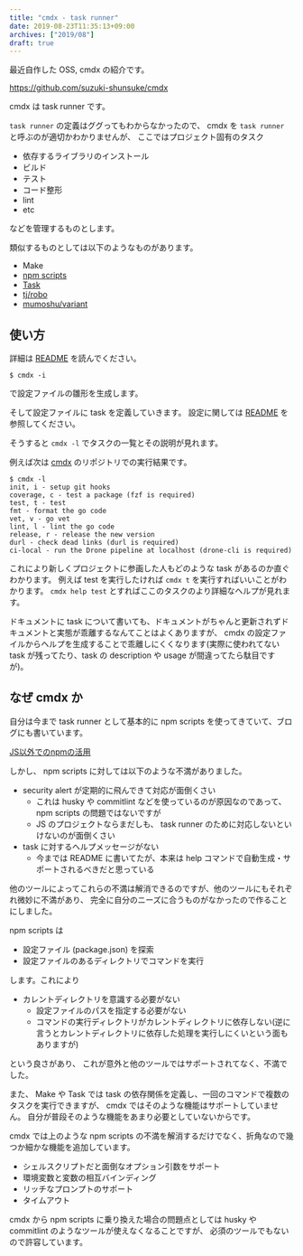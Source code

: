 ```yaml
---
title: "cmdx - task runner"
date: 2019-08-23T11:35:13+09:00
archives: ["2019/08"]
draft: true
---
```


最近自作した OSS, cmdx の紹介です。

https://github.com/suzuki-shunsuke/cmdx

cmdx は task runner です。

`task runner` の定義はググってもわからなかったので、 cmdx を `task runner` と呼ぶのが適切かわかりませんが、
ここではプロジェクト固有のタスク

* 依存するライブラリのインストール
* ビルド
* テスト
* コード整形
* lint
* etc

などを管理するものとします。

類似するものとしては以下のようなものがあります。

* Make
* [npm scripts](https://docs.npmjs.com/misc/scripts)
* [Task](https://taskfile.dev/)
* [tj/robo](https://github.com/tj/robo)
* [mumoshu/variant](https://github.com/mumoshu/variant)

## 使い方

詳細は [README](https://github.com/suzuki-shunsuke/cmdx/blob/master/README.md) を読んでください。

```
$ cmdx -i
```

で設定ファイルの雛形を生成します。

そして設定ファイルに task を定義していきます。
設定に関しては [README](https://github.com/suzuki-shunsuke/cmdx/blob/master/README.md) を参照してください。

そうすると `cmdx -l` でタスクの一覧とその説明が見れます。

例えば次は [cmdx](https://github.com/suzuki-shunsuke/cmdx) のリポジトリでの実行結果です。

```
$ cmdx -l
init, i - setup git hooks
coverage, c - test a package (fzf is required)
test, t - test
fmt - format the go code
vet, v - go vet
lint, l - lint the go code
release, r - release the new version
durl - check dead links (durl is required)
ci-local - run the Drone pipeline at localhost (drone-cli is required)
```

これにより新しくプロジェクトに参画した人もどのような task があるのか直ぐわかります。
例えば test を実行したければ `cmdx t` を実行すればいいことがわかります。
`cmdx help test` とすればここのタスクのより詳細なヘルプが見れます。

ドキュメントに task について書いても、ドキュメントがちゃんと更新されずドキュメントと実態が乖離するなんてことはよくありますが、
cmdx の設定ファイルからヘルプを生成することで乖離しにくくなります(実際に使われてない task が残ってたり、task の description や usage が間違ってたら駄目ですが)。

## なぜ cmdx か

自分は今まで task runner として基本的に npm scripts を使ってきていて、ブログにも書いています。

[JS以外でのnpmの活用](https://techblog.szksh.cloud/use-npm/)

しかし、 npm scripts に対しては以下のような不満がありました。

* security alert が定期的に飛んできて対応が面倒くさい
  * これは husky や commitlint などを使っているのが原因なのであって、 npm scripts の問題ではないですが
  * JS のプロジェクトならまだしも、 task runner のために対応しないといけないのが面倒くさい
* task に対するヘルプメッセージがない
  * 今までは README に書いてたが、本来は help コマンドで自動生成・サポートされるべきだと思っている

他のツールによってこれらの不満は解消できるのですが、他のツールにもそれぞれ微妙に不満があり、
完全に自分のニーズに合うものがなかったので作ることにしました。

npm scripts は

* 設定ファイル (package.json) を探索
* 設定ファイルのあるディレクトリでコマンドを実行

します。これにより

* カレントディレクトリを意識する必要がない
  * 設定ファイルのパスを指定する必要がない
  * コマンドの実行ディレクトリがカレントディレクトリに依存しない(逆に言うとカレントディレクトリに依存した処理を実行しにくいという面もありますが)

という良さがあり、 これが意外と他のツールではサポートされてなく、不満でした。

また、 Make や Task では task の依存関係を定義し、一回のコマンドで複数のタスクを実行できますが、
cmdx ではそのような機能はサポートしていません。
自分が普段そのような機能をあまり必要としていないからです。

cmdx では上のような npm scripts の不満を解消するだけでなく、折角なので幾つか細かな機能を追加しています。

* シェルスクリプトだと面倒なオプション引数をサポート
* 環境変数と変数の相互バインディング
* リッチなプロンプトのサポート
* タイムアウト

cmdx から npm scripts に乗り換えた場合の問題点としては husky や commitlint のようなツールが使えなくなることですが、
必須のツールでもないので許容しています。
